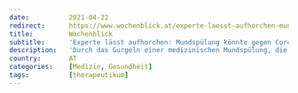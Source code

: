 ```yaml
---
date:          2021-04-22
redirect:      https://www.wochenblick.at/experte-laesst-aufhorchen-mundspuelung-koennte-gegen-corona-vorbeugen/
title:         Wochenblick
subtitle:      'Experte lässt aufhorchen: Mundspülung könnte gegen Corona vorbeugen'
description:   'Durch das Gurgeln einer medizinischen Mundspülung, die gegen das Virus vorbeugen sollen, wären harte Maßnahmen niemals nötig gewesen.'
country:       AT
categories:    [Medizin, Gesundheit]
tags:          [therapeutikum]
---
```

